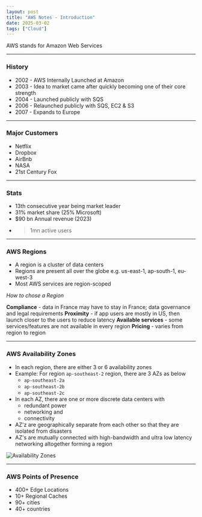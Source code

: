 ```yaml
---
layout: post
title: "AWS Notes - Introduction"
date: 2025-03-02
tags: ["Cloud"]
---
```


AWS stands for Amazon Web Services

---

### History

- 2002 - AWS Internally Launched at Amazon
- 2003 - Idea to market came after quickly becoming one of their core strength
- 2004 - Launched publicly with SQS
- 2006 - Relaunched publicly with SQS, EC2 & S3
- 2007 - Expands to Europe

---

### Major Customers

- Netflix
- Dropbox
- AirBnb
- NASA
- 21st Century Fox

--- 

### Stats

- 13th consecutive year being market leader
- 31% market share (25% Microsoft)
- $90 bn Annual revenue (2023)
- >1mn active users

---

### AWS Regions

- A region is a cluster of data centers
- Regions are present all over the globe e.g. us-east-1, ap-south-1, eu-west-3
- Most AWS services are region-scoped

_How to chose a Region_

**Compliance** - data in France may have to stay in France; data governance and legal requirements
**Proximity** - if app users are mostly in US, then launch closer to the users to reduce latency
**Available services** - some services/features are not available in every region
**Pricing** - varies from region to region

---

### AWS Availability Zones

- In each region, there are either 3 or 6 availability zones
- Example: For region `ap-southeast-2` region, there are 3 AZs as below
    - `ap-southeast-2a`
    - `ap-southeast-2b`
    - `ap-southeast-2c`
- In each AZ, there are one or more discrete data centers with 
    - redundant power
    - networking and
    - connectivity
- AZ'z are geographically separate from each other so that they are isolated from disasters
- AZ's are mutually connected with high-bandwidth and ultra low latency networking altogether forming a region

<img src="{{site.url}}/images/aws/aws-az.png" alt="Availability Zones">

---

### AWS Points of Presence

- 400+ Edge Locations
- 10+ Regional Caches
- 90+ cities
- 40+ countries

